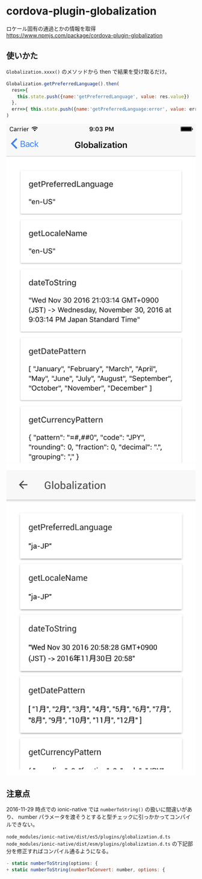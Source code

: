 
# cordova-plugin-globalization
ロケール固有の通過とかの情報を取得
https://www.npmjs.com/package/cordova-plugin-globalization

## 使いかた

`Globalization.xxxx()` のメソッドから then で結果を受け取るだけ。

```javascript
Globalization.getPreferredLanguage().then(
  res=>{
    this.state.push({name:'getPreferredLanguage', value: res.value})
  },
  err=>{ this.state.push({name:'getPreferredLanguage:error', value: err})}
)
```

![Globalization result iOS](./img/globalization_ios.png "iOSイメージ")
![Globalization result Android](./img/globalization_android.png "Androidイメージ")



## 注意点
2016-11-29 時点での ionic-native では `numberToString()` の扱いに間違いがあり、 number パラメータを渡そうとすると型チェックに引っかかってコンパイルできない。

`node_modules/ionic-native/dist/es5/plugins/globalization.d.ts`
`node_modules/ionic-native/dist/esm/plugins/globalization.d.ts`
の下記部分を修正すればコンパイル通るようになる。

```javascript
- static numberToString(options: {
+ static numberToString(numberToConvert: number, options: {
```
